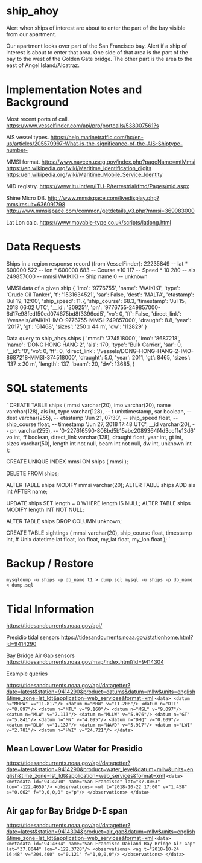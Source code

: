 # ship_ahoy
Alert when ships of interest are about to enter the part of the bay visible from our apartment.

Our apartment looks over part of the San Francisco bay. Alert if a ship of interest is about to enter that area. One side of that area is the part of the bay to the west of the Golden Gate bridge. The other part is the area to the east of Angel Island/Alcatraz.


# Implementation Notes and Background

Most recent ports of call.
https://www.vesselfinder.com/api/pro/portcalls/538007561?s

AIS vessel types.
https://help.marinetraffic.com/hc/en-us/articles/205579997-What-is-the-significance-of-the-AIS-Shiptype-number-

MMSI format.
https://www.navcen.uscg.gov/index.php?pageName=mtMmsi
https://en.wikipedia.org/wiki/Maritime_identification_digits
https://en.wikipedia.org/wiki/Maritime_Mobile_Service_Identity

MID registry.
https://www.itu.int/en/ITU-R/terrestrial/fmd/Pages/mid.aspx

Shine Micro DB.
http://www.mmsispace.com/livedisplay.php?mmsiresult=636091798
http://www.mmsispace.com/common/getdetails_v3.php?mmsi=369083000

Lat Lon calc.
https://www.movable-type.co.uk/scripts/latlong.html

# Data Requests

Ships in a region response record (from VesselFinder):
 22235849   -- lat * 600000
 522        -- lon * 600000
 683        -- Course *10
 117        -- Speed * 10
 280        -- ais
 249857000  -- mmsi
 WAIKIKI    -- Ship name
 0          -- unknown

MMSI data of a given ship
{
 'imo': '9776755',
 'name': 'WAIKIKI',
 'type': 'Crude Oil Tanker',
 't': '1531634521',
 'sar': False,
 'dest': 'MALTA',
 'etastamp': 'Jul 19, 12:00',
 'ship_speed': 11.7,
 'ship_course': 68.3,
 'timestamp': 'Jul 15, 2018 06:02 UTC',
 '__id': '309251',
 'pn': '9776755-249857000-6d17e98fedf50ed074675bd8f3396cd5',
 'vo': 0,
 'ff': False,
 'direct_link': '/vessels/WAIKIKI-IMO-9776755-MMSI-249857000',
 'draught': 8.8,
 'year': '2017',
 'gt': '61468',
 'sizes': '250 x 44 m',
 'dw': '112829'
}

Data query to ship_ahoy.ships
{
 'mmsi': '374518000',
 'imo': '8687218',
 'name': 'DONG HONG HANG 2',
 'ais': 170,
 'type': 'Bulk Carrier',
 'sar': 0,
 '__id': '0',
 'vo': 0,
 'ff': 0,
 'direct_link': '/vessels/DONG-HONG-HANG-2-IMO-8687218-MMSI-374518000',
 'draught': 5.0,
 'year': 2011,
 'gt': 8465,
 'sizes': '137 x 20 m',
 'length': 137,
 'beam': 20,
 'dw': 13685,
}

# SQL statements

`
CREATE TABLE ships (
    mmsi varchar(20),
    imo varchar(20),
    name varchar(128),
    ais int,
    type varchar(128),
    -- t unixtimestamp,
    sar boolean,
    -- dest varchar(255),
    -- etastamp 'Jun 21, 07:30',
    -- ship_speed float,
    -- ship_course float,
    -- timestamp 'Jun 27, 2018 17:48 UTC',
    __id varchar(20),
    -- pn varchar(255),  -- '0-227616590-808bd5b15abc2089364f4d3ccf1e13d6'
    vo int,
    ff boolean,
    direct_link varchar(128),
    draught float,
    year int,
    gt int,
    sizes varchar(50),
    length int not null,
    beam int not null,
    dw int,
    unknown int
 );

 CREATE UNIQUE INDEX mmsi ON ships ( mmsi );

 DELETE FROM ships;

 ALTER TABLE ships MODIFY mmsi varchar(20);
 ALTER TABLE ships ADD ais int AFTER name;

 UPDATE ships SET length = 0 WHERE length IS NULL;
 ALTER TABLE ships MODIFY length INT NOT NULL;

 ALTER TABLE ships DROP COLUMN unknown;

 CREATE TABLE sightings (
    mmsi varchar(20),
    ship_course float,
    timestamp int,  # Unix datetime
    lat float,
    lon float,
    my_lat float,
    my_lon float
 );
`

# Backup / Restore

`
mysqldump -u ships -p db_name t1 > dump.sql
mysql -u ships -p db_name < dump.sql
`

# Tidal Information

https://tidesandcurrents.noaa.gov/api/

Presidio tidal sensors https://tidesandcurrents.noaa.gov/stationhome.html?id=9414290

Bay Bridge Air Gap sensors https://tidesandcurrents.noaa.gov/map/index.html?id=9414304

Example queries

https://tidesandcurrents.noaa.gov/api/datagetter?date=latest&station=9414290&product=datums&datum=mllw&units=english&time_zone=lst_ldt&application=web_services&format=xml
`
<data>
<datum n="MHHW" v="11.817"/>
<datum n="MHW" v="11.208"/>
<datum n="DTL" v="8.897"/>
<datum n="MTL" v="9.160"/>
<datum n="MSL" v="9.097"/>
<datum n="MLW" v="7.113"/>
<datum n="MLLW" v="5.976"/>
<datum n="GT" v="5.841"/>
<datum n="MN" v="4.095"/>
<datum n="DHQ" v="0.609"/>
<datum n="DLQ" v="1.137"/>
<datum n="NAVD" v="5.917"/>
<datum n="LWI" v="2.781"/>
<datum n="HWI" v="24.721"/>
</data>
`

## Mean Lower Low Water for Presidio

https://tidesandcurrents.noaa.gov/api/datagetter?date=latest&station=9414290&product=water_level&datum=mllw&units=english&time_zone=lst_ldt&application=web_services&format=xml
`
<data>
<metadata id="9414290" name="San Francisco" lat="37.8063" lon="-122.4659"/>
<observations>
<wl t="2018-10-22 17:00" v="1.458" s="0.062" f="0,0,0,0" q="p"/>
</observations>
</data>
`

## Air gap for Bay Bridge D-E span

https://tidesandcurrents.noaa.gov/api/datagetter?date=latest&station=9414304&product=air_gap&datum=mllw&units=english&time_zone=lst_ldt&application=web_services&format=xml
`
<data>
<metadata id="9414304" name="San Francisco-Oakland Bay Bridge Air Gap" lat="37.8044" lon="-122.3728"/>
<observations>
<ag t="2018-10-24 16:48" v="204.400" s="0.121" f="1,0,0,0"/>
</observations>
</data>
`
